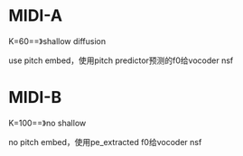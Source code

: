 # MIDI-A

K=60==》shallow diffusion

use pitch embed，使用pitch predictor预测的f0给vocoder nsf

# MIDI-B

K=100==》no shallow

no pitch embed，使用pe_extracted f0给vocoder nsf
